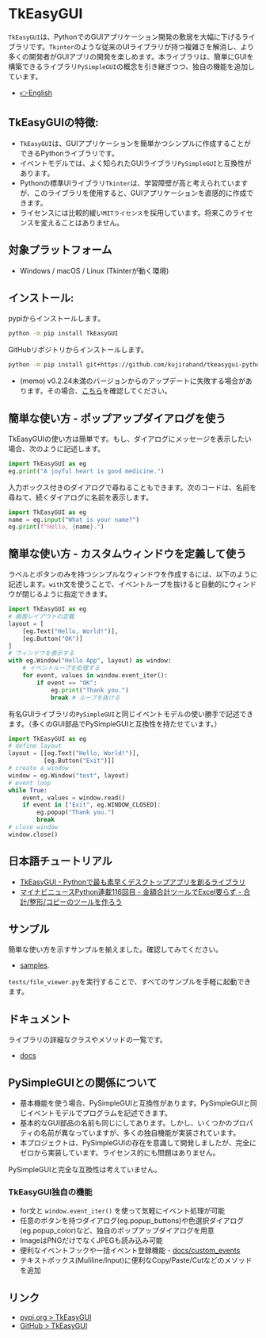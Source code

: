 # TkEasyGUI

`TkEasyGUI`は、PythonでのGUIアプリケーション開発の敷居を大幅に下げるライブラリです。`Tkinter`のような従来のUIライブラリが持つ複雑さを解消し、より多くの開発者がGUIアプリの開発を楽しめます。本ライブラリは、簡単にGUIを構築できるライブラリ`PySimpleGUI`の概念を引き継ぎつつ、独自の機能を追加しています。

- [👉English](https://github.com/kujirahand/tkeasygui-python/blob/main/README.md)

## TkEasyGUIの特徴:

- `TkEasyGUI`は、GUIアプリケーションを簡単かつシンプルに作成することができるPythonライブラリです。
- イベントモデルでは、よく知られたGUIライブラリ`PySimpleGUI`と互換性があります。
- Pythonの標準UIライブラリ`Tkinter`は、学習障壁が高と考えられていますが、このライブラリを使用すると、GUIアプリケーションを直感的に作成できます。
- ライセンスには比較的緩い`MITライセンス`を採用しています。将来このライセンスを変えることはありません。

## 対象プラットフォーム

- Windows / macOS / Linux (Tkinterが動く環境)

## インストール:

pypiからインストールします。

```sh
python -m pip install TkEasyGUI
```

GitHubリポジトリからインストールします。

```sh
python -m pip install git+https://github.com/kujirahand/tkeasygui-python
```

- (memo) v0.2.24未満のバージョンからのアップデートに失敗する場合があります。その場合、[こちら](docs/installation_trouble.md)を確認してください。

## 簡単な使い方 - ポップアップダイアログを使う

TkEasyGUIの使い方は簡単です。もし、ダイアログにメッセージを表示したい場合、次のように記述します。

```py
import TkEasyGUI as eg
eg.print("A joyful heart is good medicine.")
```

入力ボックス付きのダイアログで尋ねることもできます。次のコードは、名前を尋ねて、続くダイアログに名前を表示します。

```py
import TkEasyGUI as eg
name = eg.input("What is your name?")
eg.print(f"Hello, {name}.")
```

## 簡単な使い方 - カスタムウィンドウを定義して使う

ラベルとボタンのみを持つシンプルなウィンドウを作成するには、以下のように記述します。`with`文を使うことで、イベントループを抜けると自動的にウィンドウが閉じるように指定できます。

```py
import TkEasyGUI as eg
# 画面レイアウトの定義
layout = [
    [eg.Text("Hello, World!")],
    [eg.Button("OK")]
]
# ウィンドウを表示する
with eg.Window("Hello App", layout) as window:
    # イベントループを処理する
    for event, values in window.event_iter():
        if event == "OK":
            eg.print("Thank you.")
            break # ループを抜ける
```

有名GUIライブラリの`PySimpleGUI`と同じイベントモデルの使い勝手で記述できます。（多くのGUI部品でPySimpleGUIと互換性を持たせています。）

```py
import TkEasyGUI as eg
# define layout
layout = [[eg.Text("Hello, World!")],
          [eg.Button("Exit")]]
# create a window
window = eg.Window("test", layout)
# event loop
while True:
    event, values = window.read()
    if event in ["Exit", eg.WINDOW_CLOSED]:
        eg.popup("Thank you.")
        break
# close window
window.close()
```

## 日本語チュートリアル

- [TkEasyGUI - Pythonで最も素早くデスクトップアプリを創るライブラリ](https://note.com/kujirahand/n/n33a2df3aa3e5)
- [マイナビニュースPython連載116回目 - 金額合計ツールでExcel要らず - 合計/整形/コピーのツールを作ろう](https://news.mynavi.jp/techplus/article/zeropython-116/)

## サンプル

簡単な使い方を示すサンプルを揃えました。確認してみてください。

- [samples](https://github.com/kujirahand/tkeasygui-python/tree/main/tests).

`tests/file_viewer.py`を実行することで、すべてのサンプルを手軽に起動できます。

## ドキュメント

ライブラリの詳細なクラスやメソッドの一覧です。

- [docs](https://github.com/kujirahand/tkeasygui-python/tree/main/docs)

## PySimpleGUIとの関係について

- 基本機能を使う場合、PySimpleGUIと互換性があります。PySimpleGUIと同じイベントモデルでプログラムを記述できます。
- 基本的なGUI部品の名前も同じにしてあります。しかし、いくつかのプロパティの名前が異なっていますが、多くの独自機能が実装されています。
- 本プロジェクトは、PySimpleGUIの存在を意識して開発しましたが、完全にゼロから実装しています。ライセンス的にも問題はありません。

PySimpleGUIと完全な互換性は考えていません。

### TkEasyGUI独自の機能

- for文と `window.event_iter()` を使って気軽にイベント処理が可能
- 任意のボタンを持つダイアログ(eg.popup_buttons)や色選択ダイアログ(eg.popup_color)など、独自のポップアップダイアログを用意
- ImageはPNGだけでなくJPEGも読み込み可能
- 便利なイベントフックや一括イベント登録機能 - [docs/custom_events](docs/custom_events.md)
- テキストボックス(Muliline/Input)に便利なCopy/Paste/Cutなどのメソッドを追加

## リンク

- [pypi.org > TkEasyGUI](https://pypi.org/project/tkeasygui/)
- [GitHub > TkEasyGUI](https://github.com/kujirahand/tkeasygui-python/)

